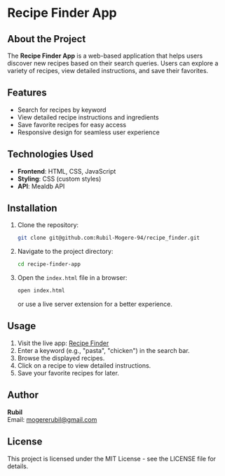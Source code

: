 
# Recipe Finder App

## About the Project
The **Recipe Finder App** is a web-based application that helps users discover new recipes based on their search queries. Users can explore a variety of recipes, view detailed instructions, and save their favorites.

## Features
- Search for recipes by keyword
- View detailed recipe instructions and ingredients
- Save favorite recipes for easy access
- Responsive design for seamless user experience

## Technologies Used
- **Frontend**: HTML, CSS, JavaScript
- **Styling**: CSS (custom styles)
- **API**: Mealdb API

## Installation
1. Clone the repository:
   ```bash
   git clone git@github.com:Rubil-Mogere-94/recipe_finder.git
   ```
2. Navigate to the project directory:
   ```bash
   cd recipe-finder-app
   ```
3. Open the `index.html` file in a browser:
   ```bash
   open index.html
   ```
   or use a live server extension for a better experience.

## Usage
1. Visit the live app: [Recipe Finder](https://recipe-finder-wheat-two.vercel.app/)
2. Enter a keyword (e.g., "pasta", "chicken") in the search bar.
3. Browse the displayed recipes.
4. Click on a recipe to view detailed instructions.
5. Save your favorite recipes for later.

## Author
**Rubil**  
Email: mogererubil@gmail.com  

## License
This project is licensed under the MIT License - see the LICENSE file for details.



